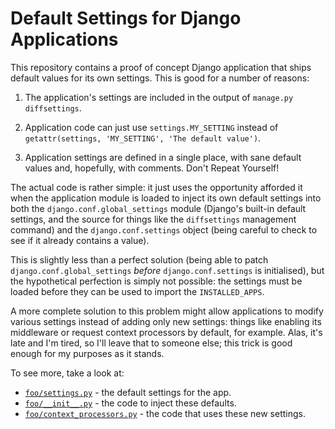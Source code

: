 Default Settings for Django Applications
========================================

This repository contains a proof of concept Django application that ships
default values for its own settings. This is good for a number of reasons:

1. The application's settings are included in the output of `manage.py
diffsettings`.

2. Application code can just use `settings.MY_SETTING` instead of
`getattr(settings, 'MY_SETTING', 'The default value')`.

3. Application settings are defined in a single place, with sane default
values and, hopefully, with comments. Don't Repeat Yourself!

The actual code is rather simple: it just uses the opportunity afforded it
when the application module is loaded to inject its own default settings into
both the `django.conf.global_settings` module (Django's built-in default
settings, and the source for things like the `diffsettings` management
command) and the `django.conf.settings` object (being careful to check to see
if it already contains a value).

This is slightly less than a perfect solution (being able to patch
`django.conf.global_settings` *before* `django.conf.settings` is initialised),
but the hypothetical perfection is simply not possible: the settings must be
loaded before they can be used to import the `INSTALLED_APPS`.

A more complete solution to this problem might allow applications to modify
various settings instead of adding only new settings: things like enabling its
middleware or request context processors by default, for example. Alas, it's
late and I'm tired, so I'll leave that to someone else; this trick is good
enough for my purposes as it stands.

To see more, take a look at:

* [`foo/settings.py`][1] - the default settings for the app.
* [`foo/__init__.py`][2] - the code to inject these defaults.
* [`foo/context_processors.py`][3] - the code that uses these new settings.

[1]: foo/settings.py
[2]: foo/__init__.py
[3]: foo/context_processors.py